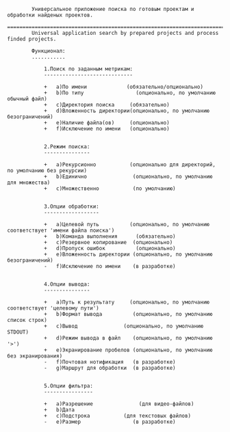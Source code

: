 			Универсальное приложение поиска по готовым проектам и обработки найденых проектов.
			==================================================================================
			Universal application search by prepared projects and process finded projects.

			Функционал:
			...........
			
				1.Поиск по заданным метрикам:
				-----------------------------

				+	a)По имени		       (обязательно/опционально)
				+	b)По типу		          (опционально, по умолчанию обычный файл)
				+	c)Директория поиска     (обязательно)
				+   d)Вложенность директории(опционально, по умолчанию безограничений)
				+   e)Наличие файла(ов)     (опционально)
				+   f)Исключение по имени   (опционально)
					

				2.Режим поиска:
				---------------

				+	a)Рекурсионно 		    (опционально для директорий, по умолчанию без рекурсии)
				+	b)Единично 		         (опционально, по умолчанию для множества)
				+	c)Множественно	 	     (по умолчанию)
	

				3.Опции обработки:
				------------------
					
				+	a)Целевой путь	    	(опционально, по умолчанию соответствует 'имени файла поиска')
				+	b)Команда выполнения	  (обязательно)
				+	с)Резервное копирование  (опционально)
				+	d)Пропуск ошибок    	  (опционально)
				+   e)Вложенность директории (опционально, по умолчанию безограничений)
				-   f)Исключение по имени    (в разработке)


				4.Опции вывода:
				---------------
					
				+	a)Путь к результату	    (опционально, по умолчанию соответствует 'целевому пути')
				+	b)Формат вывода          (опционально, по умолчанию список строк)
				+	c)Вывод			      (опционально, по умолчанию STDOUT)
				+ 	d)Режим вывода в файл	 (опционально, по умолчанию '>')
				+   e)Экранирование пробелов (опционально, по умолчанию без экранирования)
				-   f)Почтовая нотификация   (в разработке)
				-   g)Маршрут для обработки  (в разработке)


				5.Опции фильтра:
				----------------
					
				+	a)Разрешение		       (для видео-файлов)
				+	b)Дата
				+	c)Подстрока		      (для текстовых файлов)
				-   e)Размер                 (в разработке)